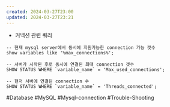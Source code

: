 ```yaml
---
created: 2024-03-27T23:00
updated: 2024-03-27T23:21
---
```


- 커넥션 관련 쿼리
```
-- 현재 mysql server에서 동시에 지원가능한 connection 가능 갯수
show variables like '%max_connections%';

-- 서버가 시작된 후로 동시에 연결된 최대 connection 갯수
SHOW STATUS WHERE `variable_name` = 'Max_used_connections';  

-- 현저 서버에 연결된 connection 수
SHOW STATUS WHERE `variable_name` = 'Threads_connected';
```



#Database
#MySQL 
#Mysql-connection
#Trouble-Shooting